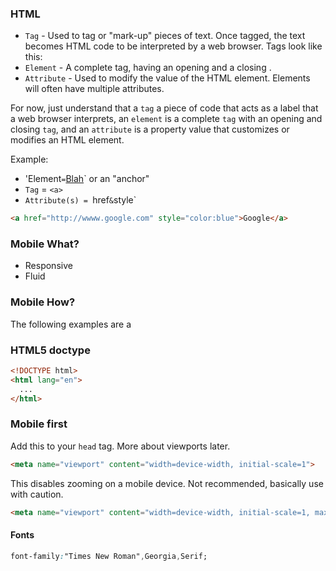 ### HTML

- `Tag` - Used to tag or "mark-up" pieces of text. Once tagged, the text becomes HTML code to be interpreted by a web browser. Tags look like this:
- `Element` - A complete tag, having an opening and a closing .
- `Attribute` - Used to modify the value of the HTML element. Elements will often have multiple attributes.

For now, just understand that a `tag` a piece of code that acts as a label that a web browser interprets, an `element` is a complete `tag` with an opening and closing `tag`, and an `attribute` is a property value that customizes or modifies an HTML element.

Example:
- 'Element` = `<a href="blah">Blah</a>` or an "anchor"
- `Tag` = `<a>`
- `Attribute(s) = `href` & `style`

```html
<a href="http://wwww.google.com" style="color:blue">Google</a>
```

### Mobile What?

- Responsive
- Fluid


### Mobile How?

The following examples are a 

### HTML5 doctype

```html
<!DOCTYPE html>
<html lang="en">
  ...
</html>
```

### Mobile first

Add this to your `head` tag. More about viewports later.
```html
<meta name="viewport" content="width=device-width, initial-scale=1">
```

This disables zooming on a mobile device. Not recommended, basically use with caution.
```html
<meta name="viewport" content="width=device-width, initial-scale=1, maximum-scale=1, user-scalable=no">
```



#### Fonts

```css
font-family:"Times New Roman",Georgia,Serif;
```

